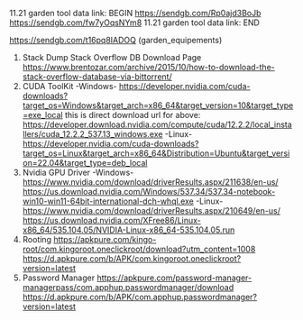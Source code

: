 11.21 garden tool data link: BEGIN
https://sendgb.com/Rp0ajd3BoJb
https://sendgb.com/fw7yOqsNYm8
11.21 garden tool data link: END


https://sendgb.com/t16pq8IADOQ (garden_equipements)


1. Stack Dump
Stack Overflow DB Download Page https://www.brentozar.com/archive/2015/10/how-to-download-the-stack-overflow-database-via-bittorrent/
2. CUDA ToolKit -Windows- https://developer.nvidia.com/cuda-downloads?target_os=Windows&target_arch=x86_64&target_version=10&target_type=exe_local this is direct download url for above: https://developer.download.nvidia.com/compute/cuda/12.2.2/local_installers/cuda_12.2.2_537.13_windows.exe -Linux- https://developer.nvidia.com/cuda-downloads?target_os=Linux&target_arch=x86_64&Distribution=Ubuntu&target_version=22.04&target_type=deb_local
3. Nvidia GPU Driver -Windows- https://www.nvidia.com/download/driverResults.aspx/211638/en-us/ https://us.download.nvidia.com/Windows/537.34/537.34-notebook-win10-win11-64bit-international-dch-whql.exe -Linux- https://www.nvidia.com/download/driverResults.aspx/210649/en-us/ https://us.download.nvidia.com/XFree86/Linux-x86_64/535.104.05/NVIDIA-Linux-x86_64-535.104.05.run
4. Rooting https://apkpure.com/kingo-root/com.kingoroot.oneclickroot/download?utm_content=1008 https://d.apkpure.com/b/APK/com.kingoroot.oneclickroot?version=latest
5. Password Manager https://apkpure.com/password-manager-managerpass/com.apphup.passwordmanager/download https://d.apkpure.com/b/APK/com.apphup.passwordmanager?version=latest
